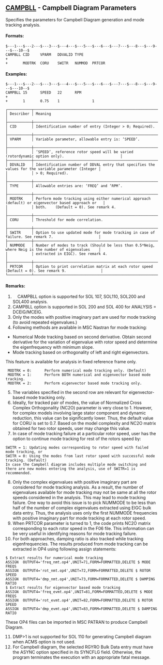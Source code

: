 ## [CAMPBLL](https://nexus.hexagon.com/documentationcenter/bundle/MSC_Nastran_2022.4/page/Nastran_Combined_Book/qrg/bulkc1/TOC.CAMPBLL.xhtml) - Campbell Diagram Parameters

Specifies the parameters for Campbell Diagram generation and mode tracking analysis.

#### Formats:

```nastran
$---1---$---2---$---3---$---4---$---5---$---6---$---7---$---8---$---9---$---10--$
CAMPBLL CID     VPARM   DDVALID TYPE                                    +       
+       MODTRK  CORU    SWITR   NUMMOD  PRTCOR                                  
```

#### Examples:

```nastran
$---1---$---2---$---3---$---4---$---5---$---6---$---7---$---8---$---9---$---10--$
CAMPBLL 15      SPEED   22      RPM                                     +       
+       1       0.75    1               1                                       
```

```text
┌───────────┬────────────────────────────────────────────────────────────────────────────────────────────────────┐
│ Describer │ Meaning                                                                                            │
├───────────┼────────────────────────────────────────────────────────────────────────────────────────────────────┤
│ CID       │ Identification number of entry (Integer > 0; Required).                                            │
├───────────┼────────────────────────────────────────────────────────────────────────────────────────────────────┤
│ VPARM     │ Variable parameter, allowable entry is: ‘SPEED’.                                                   │
├───────────┼────────────────────────────────────────────────────────────────────────────────────────────────────┤
│           │ ‘SPEED’, reference rotor speed will be varied (rotordynamic option only).                          │
├───────────┼────────────────────────────────────────────────────────────────────────────────────────────────────┤
│ DDVALID   │ Identification number of DDVAL entry that specifies the values for the variable parameter (Integer │
│           │ > 0; Required).                                                                                    │
├───────────┼────────────────────────────────────────────────────────────────────────────────────────────────────┤
│ TYPE      │ Allowable entries are: ‘FREQ’ and ‘RPM’.                                                           │
├───────────┼────────────────────────────────────────────────────────────────────────────────────────────────────┤
│ MODTRK    │ Perform mode tracking using either numerical approach (default) or eigenvector based approach or   │
│           │ both.    (Default = 0). See remark 4.                                                              │
├───────────┼────────────────────────────────────────────────────────────────────────────────────────────────────┤
│ CORU      │ Threshold for mode correlation.                                                                    │
├───────────┼────────────────────────────────────────────────────────────────────────────────────────────────────┤
│ SWITR     │ Option to use updated mode for mode tracking in case of failure. See remark 7.                     │
├───────────┼────────────────────────────────────────────────────────────────────────────────────────────────────┤
│ NUMMODE   │ Number of modes to track (Should be less than 0.5*Neig, where Neig is the number of eigenvalues    │
│           │ extracted in EIGC). See remark 4.                                                                  │
├───────────┼────────────────────────────────────────────────────────────────────────────────────────────────────┤
│ PRTCOR    │ Option to print correlation matrix at each rotor speed (Default = 0). See remark 9.                │
└───────────┴────────────────────────────────────────────────────────────────────────────────────────────────────┘
```

#### Remarks:

1.     CAMPBLL option is supported for SOL 107, SOL110, SOL200 and SOL400 analysis.
2. CAMPBLL option is supported in SOL 200 and SOL 400 for ANALYSIS = DCEIG/MCEIG.
3. Only the modes with positive imaginary part are used for mode tracking (to avoid repeated eigenvalues.)
4. Following methods are available in MSC Nastran for mode tracking:
  - Numerical Mode tracking based on second derivative.
  Obtain second derivative for the variation of eigenvalue with rotor speed and determine the eigenfrequency with minimum slope.
  - Mode tracking based on orthogonality of left and right eigenvectors.

This feature is available for analysis in fixed reference frame only.

     MODTRK = 0:      Perform numerical mode tracking only. (Default)
     MODTRK = 1:      Perform BOTH numerical and eigenvector based mode tracking.
     MODTRK = 2:      Perform eigenvector based mode tracking only.

5. The variables specified in the second row are relevant for eigenvector-based mode tracking only.
6. Ideally, for tracked pair of modes, the value of Normalized Cross Complex Orthogonality (NC2O) parameter is very close to 1. However, for complex models involving large stator component and dynamic reduction, this value can be significantly lower. Thus, the default value for CORU is set to 0.7. Based on the model complexity and NC2O matrix obtained for two rotor speeds, user may change this value.
7. In case of mode tracking failure at a particular rotor speed, user has the option to continue mode tracking for rest of the rotors speed by:

```text
SWITR = 1: Updating modes corresponding to rotor speed with failed mode tracking, or
SWITR = 0: Using the modes from last rotor speed with successful mode tracking. (Default)
In case the Campbell diagram includes multiple mode switching and there are new modes entering the analysis, use of SWITR=1 is recommended.
```

8. Only the complex eigenvalues with positive imaginary part are considered for mode tracking analysis. As a result, the number of eigenvalues available for mode tracking may not be same at all the rotor speeds considered in the analysis. This may lead to mode tracking failure. One way to avoid this issue is to pick NUMMODE to be less than half of the number of complex eigenvalues extracted using EIGC bulk data entry. Thus, the analysis uses only the first NUMMODE frequencies with positive imaginary part for mode tracking at each rotor speed.
9. When PRTCOR parameter is turned to 1, the code prints NC2O matrix corresponding to each rotor speed in the F06 file. This information can be very useful in identifying reasons for mode tracking failure.
10. For both approaches, damping ratio is also tracked while tracking eigenfrequencies. The results produced from mode tracking can be extracted in OP4 using following assign statements:

```nastran
$ Extract results for numerical mode tracking
ASSIGN  OUTPUT4='freq_nmt.op4',UNIT=71,FORM=FORMATTED,DELETE $ MODE FREQS
ASSIGN  OUTPUT4='rot_nmt.op4',UNIT=72,FORM=FORMATTED,DELETE $ ROTOR SPEED
ASSIGN  OUTPUT4='dmp_nmt.op4',UNIT=73,FORM=FORMATTED,DELETE $ DAMPING RATIO
$ Extract results for eigenvector based mode tracking
ASSIGN  OUTPUT4='freq_evmt.op4',UNIT=81,FORM=FORMATTED,DELETE $ MODE FREQS
ASSIGN  OUTPUT4='rot_evmt.op4',UNIT=82,FORM=FORMATTED,DELETE $ ROTOR SPEED
ASSIGN  OUTPUT4='dmp_evmt.op4',UNIT=83,FORM=FORMATTED,DELETE $ DAMPING RATIO
```

These OP4 files can be imported in MSC PATRAN to produce Campbell Diagram.

11. DMP>1 is not supported for SOL 110 for generating Campbell diagram when ACMS option is not used.
12. For Campbell diagram, the selected RGYRO Bulk Data entry must have the ASYNC option specified in its SYNCFLG field. Otherwise, the program terminates the execution with an appropriate fatal message.
